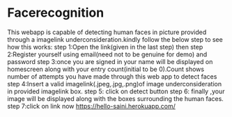 # Facerecognition
This webapp is capable of detecting human faces in picture provided through a imagelink underconsideration.kindly follow the below step to see how this works:
step 1:Open the link(given in the last step) then
step 2:Register yourself using email(need not to be genuine for demo) and password
step 3:once you are signed in your name will be displayed on homescreen along with your entry count(initial to be 0).Count shows number of attempts you have made through this web app to detect faces
step 4:Insert a valid imagelink(.jpeg,.jpg,.png)of image underconsideration in provided imagelink box.
step 5: click on detect button
step 6: finally ,your image will be displayed along with the boxes surrounding the human faces.
step 7:click on link now https://hello-saini.herokuapp.com/



